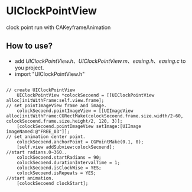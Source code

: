 # UIClockPointView
clock point run with CAKeyframeAnimation

## How to use?

- add *UIClockPointView.h*、*UIClockPointView.m*、*easing.h*、*easing.c* to you project.
- import "UIClockPointView.h"

```

// create UIClockPointView
    UIClockPointView *colockSecoend = [[UIClockPointView alloc]initWithFrame:self.view.frame];
// set pointImageView frame and image.
    colockSecoend.pointImageView = [[UIImageView alloc]initWithFrame:CGRectMake(colockSecoend.frame.size.width/2-60, colockSecoend.frame.size.height/2, 120, 3)];
    [colockSecoend.pointImageView setImage:[UIImage imageNamed:@"FREE_03"]];
// set animation center point.
    colockSecoend.anchorPoint = CGPointMake(0.1, 0);
    [self.view addSubview:colockSecoend];
//start radians.0~360..
    colockSecoend.startRadians = 90;
    colockSecoend.durationIntervalTime = 1;
    colockSecoend.isClockWise = YES;
    colockSecoend.isRepeats = YES;
//start animation.
    [colockSecoend clockStart];
    
```